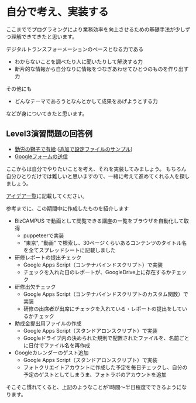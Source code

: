 # 自分で考え、実装する

ここまででプログラミングにより業務効率を向上させるための基礎手法が少しずつ理解できてきたと思います。

デジタルトランスフォーメーションのベースとなる力である

- わからないことを調べたり人に聞いたりして解決する力
- 断片的な情報から自分なりに情報をつなぎあわせてひとつのものを作り出す力

その他にも

- どんなテーマであろうとなんとかして成果をあげようとする力

などが身についてきたと思います。

## Level3演習問題の回答例

- [勤労の獅子で有給](../src/kinrou.js) ([追加で設定ファイルのサンプル](../src/kinrouconfig.js))
- [Googleフォームの送信](../src/googleform.js)


ここからは自分でやりたいことを考え、それを実装してみましょう。
もちろん自分ひとりだけでは難しいと思いますので、一緒に考えて進めてくれる人を探しましょう。

[アイデア一覧](https://docs.google.com/spreadsheets/d/1TpAu7LUt0kktRWnJXA_Ot7C4xYufV0WtrcXlCp5Y8Fo/edit#gid=1777065201)に記載してください。

参考までに、この期間中に作成したものを紹介します

- BizCAMPUS で動画として閲覧できる講座の一覧をブラウザを自動化して取得
    - puppeteerで実装
    - "東京", "動画" で検索し、30ページくらいあるコンテンツのタイトル名を全てスプレッドシートに記載しました
- 研修レポートの提出チェック
    - Google Apps Script（コンテナバインドスクリプト）で実装
    - チェックを入れた日のレポートが、GoogleDrive上に存在するかチェック
- 研修出欠チェック
    - Google Apps Script（コンテナバインドスクリプトのカスタム関数）で実装
    - 研修の出席者が出席にチェックを入れている・レポートの提出をしているかチェック
- 助成金提出用ファイルの作成
    - Google Apps Script（スタンドアロンスクリプト）で実装
    - Googleドライブ内の決められた規則で配置されたファイルを、名前ごとに日付でファイル名を再作成
- Googleカレンダーのゲスト追加
    - Google Apps Script（スタンドアロンスクリプト）で実装
    - フォトクリエイトアカウントに作成した予定を毎日チェックし、自分の予定のゲストとしてしまうま、フォトラボのアカウントを追加

そこそこ慣れてくると、上記のようなことが1時間〜半日程度でできるようになります。
